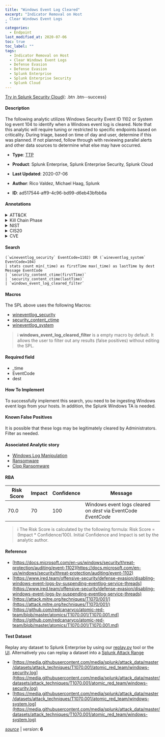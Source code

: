 ```yaml
---
title: "Windows Event Log Cleared"
excerpt: "Indicator Removal on Host
, Clear Windows Event Logs
"
categories:
  - Endpoint
last_modified_at: 2020-07-06
toc: true
toc_label: ""
tags:
  - Indicator Removal on Host
  - Clear Windows Event Logs
  - Defense Evasion
  - Defense Evasion
  - Splunk Enterprise
  - Splunk Enterprise Security
  - Splunk Cloud
---
```




[Try in Splunk Security Cloud](https://www.splunk.com/en_us/products/cyber-security.html){: .btn .btn--success}

#### Description

The following analytic utilizes Windows Security Event ID 1102 or System log event 104 to identify when a Windows event log is cleared. Note that this analytic will require tuning or restricted to specific endpoints based on criticality. During triage, based on time of day and user, determine if this was planned. If not planned, follow through with reviewing parallel alerts and other data sources to determine what else may have occurred.

- **Type**: [TTP](https://github.com/splunk/security_content/wiki/Detection-Analytic-Types)
- **Product**: Splunk Enterprise, Splunk Enterprise Security, Splunk Cloud

- **Last Updated**: 2020-07-06
- **Author**: Rico Valdez, Michael Haag, Splunk
- **ID**: ad517544-aff9-4c96-bd99-d6eb43bfbb6a


#### Annotations

<details>
  <summary>ATT&CK</summary>

<div markdown="1">


| ID             | Technique        |  Tactic             |
| -------------- | ---------------- |-------------------- |
| [T1070](https://attack.mitre.org/techniques/T1070/) | Indicator Removal on Host | Defense Evasion |

| [T1070.001](https://attack.mitre.org/techniques/T1070/001/) | Clear Windows Event Logs | Defense Evasion |

</div>
</details>


<details>
  <summary>Kill Chain Phase</summary>

<div markdown="1">

* Actions on Objectives


</div>
</details>


<details>
  <summary>NIST</summary>

<div markdown="1">

* DE.DP
* PR.IP
* PR.AC
* PR.AT
* DE.AE



</div>
</details>

<details>
  <summary>CIS20</summary>

<div markdown="1">

* CIS 3
* CIS 5
* CIS 6



</div>
</details>

<details>
  <summary>CVE</summary>

<div markdown="1">


</div>
</details>

#### Search 

```
(`wineventlog_security` EventCode=1102) OR (`wineventlog_system` EventCode=104) 
| stats count min(_time) as firstTime max(_time) as lastTime by dest Message EventCode 
| `security_content_ctime(firstTime)` 
| `security_content_ctime(lastTime)` 
| `windows_event_log_cleared_filter`
```

#### Macros
The SPL above uses the following Macros:
* [wineventlog_security](https://github.com/splunk/security_content/blob/develop/macros/wineventlog_security.yml)
* [security_content_ctime](https://github.com/splunk/security_content/blob/develop/macros/security_content_ctime.yml)
* [wineventlog_system](https://github.com/splunk/security_content/blob/develop/macros/wineventlog_system.yml)

> :information_source:
> **windows_event_log_cleared_filter** is a empty macro by default. It allows the user to filter out any results (false positives) without editing the SPL.

#### Required field
* _time
* EventCode
* dest


#### How To Implement
To successfully implement this search, you need to be ingesting Windows event logs from your hosts. In addition, the Splunk Windows TA is needed.

#### Known False Positives
It is possible that these logs may be legitimately cleared by Administrators. Filter as needed.

#### Associated Analytic story
* [Windows Log Manipulation](/stories/windows_log_manipulation)
* [Ransomware](/stories/ransomware)
* [Clop Ransomware](/stories/clop_ransomware)




#### RBA

| Risk Score  | Impact      | Confidence   | Message      |
| ----------- | ----------- |--------------|--------------|
| 70.0 | 70 | 100 | Windows event logs cleared on $dest$ via EventCode $EventCode$ |


> :information_source:
> The Risk Score is calculated by the following formula: Risk Score = (Impact * Confidence/100). Initial Confidence and Impact is set by the analytic author. 

#### Reference

* [https://docs.microsoft.com/en-us/windows/security/threat-protection/auditing/event-1102](https://docs.microsoft.com/en-us/windows/security/threat-protection/auditing/event-1102)
* [https://www.ired.team/offensive-security/defense-evasion/disabling-windows-event-logs-by-suspending-eventlog-service-threads](https://www.ired.team/offensive-security/defense-evasion/disabling-windows-event-logs-by-suspending-eventlog-service-threads)
* [https://attack.mitre.org/techniques/T1070/001/](https://attack.mitre.org/techniques/T1070/001/)
* [https://github.com/redcanaryco/atomic-red-team/blob/master/atomics/T1070.001/T1070.001.md](https://github.com/redcanaryco/atomic-red-team/blob/master/atomics/T1070.001/T1070.001.md)



#### Test Dataset
Replay any dataset to Splunk Enterprise by using our [replay.py](https://github.com/splunk/attack_data#using-replaypy) tool or the [UI](https://github.com/splunk/attack_data#using-ui).
Alternatively you can replay a dataset into a [Splunk Attack Range](https://github.com/splunk/attack_range#replay-dumps-into-attack-range-splunk-server)


* [https://media.githubusercontent.com/media/splunk/attack_data/master/datasets/attack_techniques/T1070.001/atomic_red_team/windows-security.log](https://media.githubusercontent.com/media/splunk/attack_data/master/datasets/attack_techniques/T1070.001/atomic_red_team/windows-security.log)
* [https://media.githubusercontent.com/media/splunk/attack_data/master/datasets/attack_techniques/T1070.001/atomic_red_team/windows-system.log](https://media.githubusercontent.com/media/splunk/attack_data/master/datasets/attack_techniques/T1070.001/atomic_red_team/windows-system.log)



[*source*](https://github.com/splunk/security_content/tree/develop/detections/endpoint/windows_event_log_cleared.yml) \| *version*: **6**